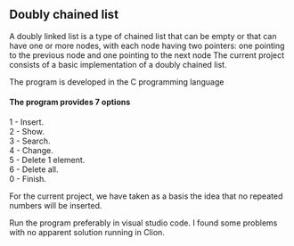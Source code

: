 ## Doubly chained list

A doubly linked list is a type of chained list that can be empty or that can have one or more nodes, with each node having two pointers: one pointing to the previous node and one pointing to the next node
The current project consists of a basic implementation of a doubly chained list.

The program is developed in the C programming language

#### The program provides 7 options
1 - Insert. 
</br>2 - Show. 
</br>3 - Search. 
</br>4 - Change. 
</br>5 - Delete 1 element. 
</br>6 - Delete all. 
</br>0 - Finish.

For the current project, we have taken as a basis the idea that no repeated numbers will be inserted.

Run the program preferably in visual studio code. I found some problems with no apparent solution running in Clion.